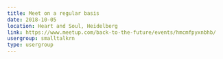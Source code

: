 ```yaml
---
title: Meet on a regular basis
date: 2018-10-05
location: Heart and Soul, Heidelberg
link: https://www.meetup.com/back-to-the-future/events/hmcmfpyxnbhb/
usergroup: smalltalkrn
type: usergroup
---
```

